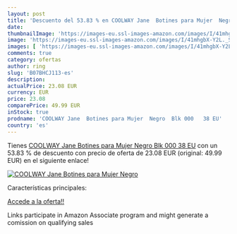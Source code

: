 ```yaml
---
layout: post
title: 'Descuento del 53.83 % en COOLWAY Jane  Botines para Mujer  Negro '
date: 
thumbnailImage: 'https://images-eu.ssl-images-amazon.com/images/I/41mhgbX-Y2L._SL200_.jpg'
image: 'https://images-eu.ssl-images-amazon.com/images/I/41mhgbX-Y2L._SL200_.jpg'
images: [ 'https://images-eu.ssl-images-amazon.com/images/I/41mhgbX-Y2L._SL200_.jpg' ]
comments: true
category: ofertas
author: ring
slug: 'B07BHCJ113-es'
description:
actualPrice: 23.08 EUR
currency: EUR
price: 23.08
comparePrice: 49.99 EUR
inStock: true
prodname: 'COOLWAY Jane  Botines para Mujer  Negro  Blk 000   38 EU'
country: 'es'
---
```


Tienes [COOLWAY Jane  Botines para Mujer  Negro  Blk 000   38 EU](https://www.amazon.es/dp/B07BHCJ113/?tag=tolees-21) con un 53.83 % de descuento con precio de oferta de 23.08 EUR (original: 49.99 EUR) en el siguiente enlace!

[![COOLWAY Jane  Botines para Mujer  Negro ](https://images-eu.ssl-images-amazon.com/images/I/41mhgbX-Y2L._SL200_.jpg)](https://www.amazon.es/dp/B07BHCJ113/?tag=tolees-21)

Características principales:


[Accede a la oferta!!](https://www.amazon.es/dp/B07BHCJ113/?tag=tolees-21)

Links participate in Amazon Associate program and might generate a comission on qualifying sales


